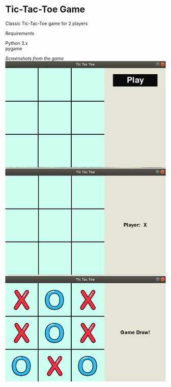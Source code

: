 # Tic-Tac-Toe Game
Classic Tic-Tac-Toe game for 2 players

*Requirements*

Python 3.x\
pygame

*Screenshots from the game*\
![](images/Screenshot_1.png)\
![](images/Screenshot_2.png)\
![](images/Screenshot_3.png)
